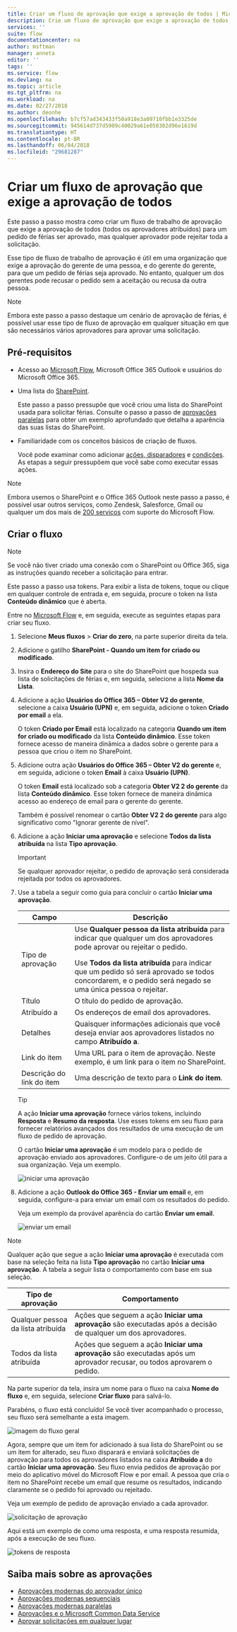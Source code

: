 ```yaml
---
title: Criar um fluxo de aprovação que exige a aprovação de todos | Microsoft Docs
description: Crie um fluxo de aprovação que exige a aprovação de todos, ou a rejeição da solicitação por uma pessoa.
services: ''
suite: flow
documentationcenter: na
author: msftman
manager: anneta
editor: ''
tags: ''
ms.service: flow
ms.devlang: na
ms.topic: article
ms.tgt_pltfrm: na
ms.workload: na
ms.date: 02/27/2018
ms.author: deonhe
ms.openlocfilehash: b7cf57ad343433f50a918e3a09710fbb1e3325de
ms.sourcegitcommit: 945614d737d5909c40029a61e050302d96e1619d
ms.translationtype: HT
ms.contentlocale: pt-BR
ms.lasthandoff: 06/04/2018
ms.locfileid: "29681287"
---
```

# <a name="create-an-approval-flow-that-requires-everyone-to-approve"></a>Criar um fluxo de aprovação que exige a aprovação de todos

Este passo a passo mostra como criar um fluxo de trabalho de aprovação que exige a aprovação de todos (todos os aprovadores atribuídos) para um pedido de férias ser aprovado, mas qualquer aprovador pode rejeitar toda a solicitação.

Esse tipo de fluxo de trabalho de aprovação é útil em uma organização que exige a aprovação do gerente de uma pessoa, e do gerente do gerente, para que um pedido de férias seja aprovado. No entanto, qualquer um dos gerentes pode recusar o pedido sem a aceitação ou recusa da outra pessoa.

> [!NOTE]
> Embora este passo a passo destaque um cenário de aprovação de férias, é possível usar esse tipo de fluxo de aprovação em qualquer situação em que são necessários vários aprovadores para aprovar uma solicitação.
>
>

## <a name="prerequisites"></a>Pré-requisitos

* Acesso ao [Microsoft Flow](https://flow.microsoft.com), Microsoft Office 365 Outlook e usuários do Microsoft Office 365.
* Uma lista do [SharePoint](https://support.office.com/article/SharePoint-lists-I-An-introduction-f11cd5fe-bc87-4f9e-9bfe-bbd87a22a194).

    Este passo a passo pressupõe que você criou uma lista do SharePoint usada para solicitar férias. Consulte o passo a passo de [aprovações paralelas](parallel-modern-approvals.md) para obter um exemplo aprofundado que detalha a aparência das suas listas do SharePoint.
* Familiaridade com os conceitos básicos de criação de fluxos.

    Você pode examinar como adicionar [ações, disparadores](multi-step-logic-flow.md#add-another-action) e [condições](add-condition.md). As etapas a seguir pressupõem que você sabe como executar essas ações.

> [!NOTE]
> Embora usemos o SharePoint e o Office 365 Outlook neste passo a passo, é possível usar outros serviços, como Zendesk, Salesforce, Gmail ou qualquer um dos mais de [200 serviços](https://flow.microsoft.com/connectors/) com suporte do Microsoft Flow.
>
>

## <a name="create-the-flow"></a>Criar o fluxo

> [!NOTE]
> Se você não tiver criado uma conexão com o SharePoint ou Office 365, siga as instruções quando receber a solicitação para entrar.
>
>

Este passo a passo usa tokens. Para exibir a lista de tokens, toque ou clique em qualquer controle de entrada e, em seguida, procure o token na lista **Conteúdo dinâmico** que é aberta.

Entre no [Microsoft Flow](https://flow.microsoft.com) e, em seguida, execute as seguintes etapas para criar seu fluxo.

1. Selecione **Meus fluxos** > **Criar do zero**, na parte superior direita da tela.
1. Adicione o gatilho **SharePoint - Quando um item for criado ou modificado**.
1. Insira o **Endereço do Site** para o site do SharePoint que hospeda sua lista de solicitações de férias e, em seguida, selecione a lista **Nome da Lista**.
1. Adicione a ação **Usuários do Office 365 – Obter V2 do gerente**, selecione a caixa **Usuário (UPN)** e, em seguida, adicione o token **Criado por email** a ela.

    O token **Criado por Email** está localizado na categoria **Quando um item for criado ou modificado** da lista **Conteúdo dinâmico**. Esse token fornece acesso de maneira dinâmica a dados sobre o gerente para a pessoa que criou o item no SharePoint.

1. Adicione outra ação **Usuários do Office 365 – Obter V2 do gerente** e, em seguida, adicione o token **Email** à caixa **Usuário (UPN)**.

    O token **Email** está localizado sob a categoria **Obter V2 2 do gerente** da lista **Conteúdo dinâmico**. Esse token fornece de maneira dinâmica acesso ao endereço de email para o gerente do gerente.

    Também é possível renomear o cartão **Obter V2 2 do gerente** para algo significativo como "Ignorar gerente de nível".
1. Adicione a ação **Iniciar uma aprovação** e selecione **Todos da lista atribuída** na lista **Tipo aprovação**.

   > [!IMPORTANT]
   > Se qualquer aprovador rejeitar, o pedido de aprovação será considerada rejeitada por todos os aprovadores.
   >
   >
1. Use a tabela a seguir como guia para concluir o cartão **Iniciar uma aprovação**.

   | Campo | Descrição |
   | --- | --- |
   |  Tipo de aprovação |Use **Qualquer pessoa da lista atribuída** para indicar que qualquer um dos aprovadores pode aprovar ou rejeitar o pedido. </p>Use **Todos da lista atribuída** para indicar que um pedido só será aprovado se todos concordarem, e o pedido será negado se uma única pessoa o rejeitar. |
   |  Título |O título do pedido de aprovação. |
   |  Atribuído a |Os endereços de email dos aprovadores. |
   |  Detalhes |Quaisquer informações adicionais que você deseja enviar aos aprovadores listados no campo **Atribuído a**. |
   |  Link do item |Uma URL para o item de aprovação. Neste exemplo, é um link para o item no SharePoint. |
   |  Descrição do link do item |Uma descrição de texto para o **Link do item**. |

   > [!TIP]
   > A ação **Iniciar uma aprovação** fornece vários tokens, incluindo **Resposta** e **Resumo da resposta**. Use esses tokens em seu fluxo para fornecer relatórios avançados dos resultados de uma execução de um fluxo de pedido de aprovação.
   >
   >

    O cartão **Iniciar uma aprovação** é um modelo para o pedido de aprovação enviado aos aprovadores. Configure-o de um jeito útil para a sua organização. Veja um exemplo.

    ![iniciar uma aprovação](media/all-assigned-must-approve/start-an-approval-card.png)

1. Adicione a ação **Outlook do Office 365 - Enviar um email** e, em seguida, configure-a para enviar um email com os resultados do pedido.

    Veja um exemplo da provável aparência do cartão **Enviar um email**.

    ![enviar um email](media/all-assigned-must-approve/send-an-email-card.png)

> [!NOTE]
> Qualquer ação que segue a ação **Iniciar uma aprovação** é executada com base na seleção feita na lista **Tipo aprovação** no cartão **Iniciar uma aprovação**. A tabela a seguir lista o comportamento com base em sua seleção.
>
>

| Tipo de aprovação | Comportamento |
| --- | --- |
| Qualquer pessoa da lista atribuída |Ações que seguem a ação **Iniciar uma aprovação** são executadas após a decisão de qualquer um dos aprovadores. |
| Todos da lista atribuída |Ações que seguem a ação **Iniciar uma aprovação** são executadas após um aprovador recusar, ou todos aprovarem o pedido. |

Na parte superior da tela, insira um nome para o fluxo na caixa **Nome do fluxo** e, em seguida, selecione **Criar fluxo** para salvá-lo.

Parabéns, o fluxo está concluído! Se você tiver acompanhado o processo, seu fluxo será semelhante a esta imagem.

![imagem do fluxo geral](media/all-assigned-must-approve/overall-flow.png)

Agora, sempre que um item for adicionado à sua lista do SharePoint ou se um item for alterado, seu fluxo disparará e enviará solicitações de aprovação para todos os aprovadores listados na caixa **Atribuído a** do cartão **Iniciar uma aprovação**. Seu fluxo envia pedidos de aprovação por meio do aplicativo móvel do Microsoft Flow e por email. A pessoa que cria o item no SharePoint recebe um email que resume os resultados, indicando claramente se o pedido foi aprovado ou rejeitado.

Veja um exemplo de pedido de aprovação enviado a cada aprovador.

![solicitação de aprovação](media/all-assigned-must-approve/approval-request.png)

Aqui está um exemplo de como uma resposta, e uma resposta resumida, após a execução de seu fluxo.

![tokens de resposta](media/all-assigned-must-approve/response-output.png)

## <a name="learn-more-about-approvals"></a>Saiba mais sobre as aprovações

* [Aprovações modernas do aprovador único](modern-approvals.md)
* [Aprovações modernas sequenciais](sequential-modern-approvals.md)
* [Aprovações modernas paralelas](parallel-modern-approvals.md)
* [Aprovações e o Microsoft Common Data Service](common-data-model-approve.md)
* [Aprovar solicitações em qualquer lugar](mobile-approvals.md)
